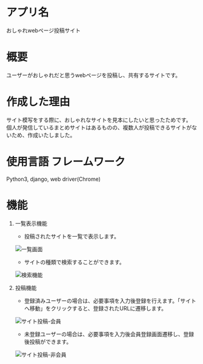 # アプリ名
おしゃれwebページ投稿サイト

# 概要
ユーザーがおしゃれだと思うwebページを投稿し、共有するサイトです。

# 作成した理由
サイト模写をする際に、おしゃれなサイトを見本にしたいと思ったためです。
個人が発信しているまとめサイトはあるものの、複数人が投稿できるサイトがないため、作成いたしました。

# 使用言語 フレームワーク
Python3, django, web driver(Chrome)

# 機能
1. 一覧表示機能
    - 投稿されたサイトを一覧で表示します。
    
    ![一覧画面](https://user-images.githubusercontent.com/63441901/91238485-1903e980-e778-11ea-9495-c3640f28c0c6.gif)
    
    - サイトの種類で検索することができます。
    
    ![検索機能](https://user-images.githubusercontent.com/63441901/91238482-17d2bc80-e778-11ea-9dc8-56aa4ea9eb8b.gif)

1. 投稿機能
    - 登録済みユーザーの場合は、必要事項を入力後登録を行えます。「サイトへ移動」をクリックすると、登録されたURLに遷移します。
    
    ![サイト投稿-会員](https://user-images.githubusercontent.com/63441901/91238480-16a18f80-e778-11ea-94a7-f04bc866607b.gif)
   
    - 未登録ユーザーの場合は、必要事項を入力後会員登録画面遷移し、登録後投稿ができます。
    
    ![サイト投稿-非会員](https://user-images.githubusercontent.com/63441901/91238474-12757200-e778-11ea-8f73-efab46a7183c.gif)
